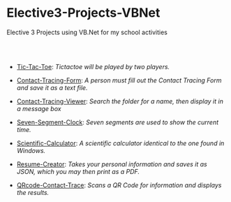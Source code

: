 # Elective3-Projects-VBNet
Elective 3 Projects using VB.Net for my school activities

<br /><br />
- [Tic-Tac-Toe](https://github.com/jnoahsantos/TicTacToe-VbNet):
_Tictactoe will be played by two players._

- [Contact-Tracing-Form](https://github.com/jnoahsantos/ContactTracing-VbNet):
_A person must fill out the Contact Tracing Form and save it as a text file._

- [Contact-Tracing-Viewer](https://github.com/jnoahsantos/):
_Search the folder for a name, then display it in a message box_

- [Seven-Segment-Clock](https://github.com/jnoahsantos/):
_Seven segments are used to show the current time._

- [Scientific-Calculator](https://github.com/jnoahsantos/):
_A scientific calculator identical to the one found in Windows._

- [Resume-Creator](https://github.com/jnoahsantos/):
_Takes your personal information and saves it as JSON, which you may then print as a PDF._

- [QRcode-Contact-Trace](https://github.com/jnoahsantos/):
_Scans a QR Code for information and displays the results._


